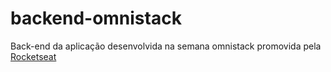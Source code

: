 # backend-omnistack

Back-end da aplicação desenvolvida na semana omnistack promovida pela [Rocketseat](https://github.com/Rocketseat)
